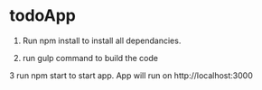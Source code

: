 # todoApp
1. Run npm install to install all dependancies.


2. run gulp command to build the code

3  run npm start to start app. App will run on http://localhost:3000
